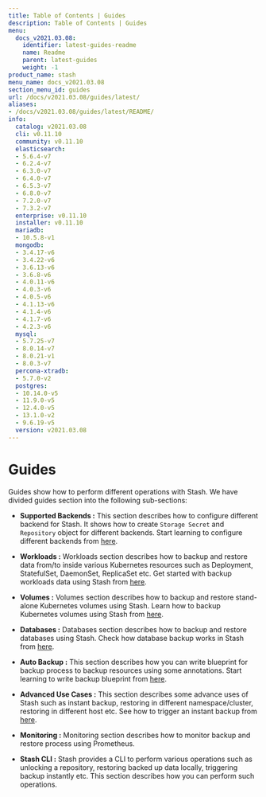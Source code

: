 ```yaml
---
title: Table of Contents | Guides
description: Table of Contents | Guides
menu:
  docs_v2021.03.08:
    identifier: latest-guides-readme
    name: Readme
    parent: latest-guides
    weight: -1
product_name: stash
menu_name: docs_v2021.03.08
section_menu_id: guides
url: /docs/v2021.03.08/guides/latest/
aliases:
- /docs/v2021.03.08/guides/latest/README/
info:
  catalog: v2021.03.08
  cli: v0.11.10
  community: v0.11.10
  elasticsearch:
  - 5.6.4-v7
  - 6.2.4-v7
  - 6.3.0-v7
  - 6.4.0-v7
  - 6.5.3-v7
  - 6.8.0-v7
  - 7.2.0-v7
  - 7.3.2-v7
  enterprise: v0.11.10
  installer: v0.11.10
  mariadb:
  - 10.5.8-v1
  mongodb:
  - 3.4.17-v6
  - 3.4.22-v6
  - 3.6.13-v6
  - 3.6.8-v6
  - 4.0.11-v6
  - 4.0.3-v6
  - 4.0.5-v6
  - 4.1.13-v6
  - 4.1.4-v6
  - 4.1.7-v6
  - 4.2.3-v6
  mysql:
  - 5.7.25-v7
  - 8.0.14-v7
  - 8.0.21-v1
  - 8.0.3-v7
  percona-xtradb:
  - 5.7.0-v2
  postgres:
  - 10.14.0-v5
  - 11.9.0-v5
  - 12.4.0-v5
  - 13.1.0-v2
  - 9.6.19-v5
  version: v2021.03.08
---
```


# Guides

Guides show how to perform different operations with Stash. We have divided guides section into the following sub-sections:

- **Supported Backends :** This section describes how to configure different backend for Stash. It shows how to create `Storage Secret` and `Repository` object for different backends. Start learning to configure different backends from [here](/docs/v2021.03.08/guides/latest/backends/overview).

- **Workloads :** Workloads section describes how to backup and restore data from/to inside various Kubernetes resources such as Deployment, StatefulSet, DaemonSet, ReplicaSet etc. Get started with backup workloads data using Stash from [here](/docs/v2021.03.08/guides/latest/workloads/overview).

- **Volumes :** Volumes section describes how to backup and restore stand-alone Kubernetes volumes using Stash. Learn how to backup Kubernetes volumes using Stash from [here](/docs/v2021.03.08/guides/latest/volumes/overview).

- **Databases :** Databases section describes how to backup and restore databases using Stash. Check how database backup works in Stash from [here](/docs/v2021.03.08/guides/latest/addons/overview).

- **Auto Backup :** This section describes how you can write blueprint for backup process to backup resources using some annotations. Start learning to write backup blueprint from [here](/docs/v2021.03.08/guides/latest/auto-backup/overview).

- **Advanced Use Cases :** This section describes some advance uses of Stash such as instant backup, restoring in different namespace/cluster, restoring in different host etc. See how to trigger an instant backup from [here](/docs/v2021.03.08/guides/latest/advanced-use-case/instant-backup).

- **Monitoring :** Monitoring section describes how to monitor backup and restore process using Prometheus.

- **Stash CLI :** Stash provides a CLI to perform various operations such as unlocking a repository, restoring backed up data locally, triggering backup instantly etc. This section describes how you can perform such operations.
